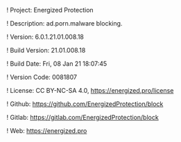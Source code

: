 ! Project: Energized Protection

! Description: ad.porn.malware blocking.

! Version: 6.0.1.21.01.008.18

! Build Version: 21.01.008.18

! Build Date: Fri, 08 Jan 21 18:07:45

! Version Code: 0081807

! License: CC BY-NC-SA 4.0, https://energized.pro/license

! Github: https://github.com/EnergizedProtection/block

! Gitlab: https://gitlab.com/EnergizedProtection/block


! Web: https://energized.pro
